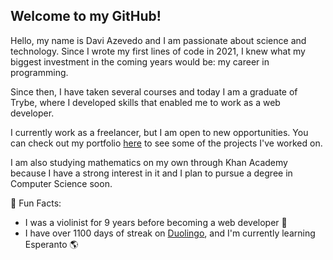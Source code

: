 ## Welcome to my GitHub!

Hello, my name is Davi Azevedo and I am passionate about science and technology. Since I wrote my first lines of code in 2021, I knew what my biggest investment in the coming years would be: my career in programming.

Since then, I have taken several courses and today I am a graduate of Trybe, where I developed skills that enabled me to work as a web developer.

I currently work as a freelancer, but I am open to new opportunities. You can check out my portfolio [here](https://daviazev.vercel.app/) to see some of the projects I've worked on.

I am also studying mathematics on my own through Khan Academy because I have a strong interest in it and I plan to pursue a degree in Computer Science soon.

🌱 Fun Facts:

- I was a violinist for 9 years before becoming a web developer 🎻
- I have over 1100 days of streak on [Duolingo](https://www.duolingo.com/profile/daviazev), and I'm currently learning Esperanto 🌎
